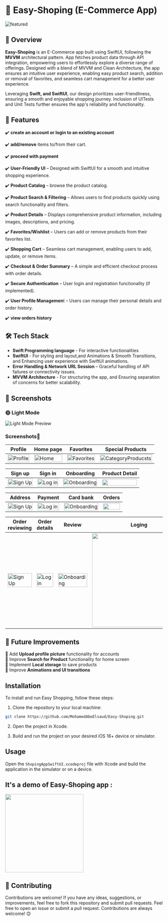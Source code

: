 # 📌 Easy-Shoping (E-Commerce App)

![featured](./assets/line_gif.gif)

## 🚀 Overview

**Easy-Shoping** is an E-Commerce app built using SwiftUI, following the **MVVM** architectural pattern.
App fetches product data through API integration, empowering users to effortlessly explore a diverse range of offerings. Designed with a blend of MVVM and Clean Architecture, the app ensures an intuitive user experience, enabling easy product search, addition or removal of favorites, and seamless cart management for a better user experience.

Leveraging **Swift, and SwiftUI**, our design prioritizes user-friendliness, ensuring a smooth and enjoyable shopping journey. Inclusion of UITests and Unit Tests further ensures the app's reliability and functionality.
## 🎯 Features
✔️ **create an account or login to an existing account**

✔️ **add/remove** items to/from their cart.

✔️ **proceed with payment**

✔️ **User-Friendly UI** – Designed with SwiftUI for a smooth and intuitive shopping experience.

✔️ **Product Catalog** – browse the product catalog.

✔️ **Product Search & Filtering** – Allows users to find products quickly using search functionality and filters.

✔️ **Product Details** – Displays comprehensive product information, including images, descriptions, and pricing.

✔️ **Favorites/Wishlist** – Users can add or remove products from their favorites list.

✔️ **Shopping Cart** – Seamless cart management, enabling users to add, update, or remove items.

✔️ **Checkout & Order Summary** – A simple and efficient checkout process with order details.

✔️ **Secure Authentication** – User login and registration functionality (if implemented).

✔️ **User Profile Managemen**t – Users can manage their personal details and order history.

✔️ **view orders history**

## 🛠️ Tech Stack
- **Swift Programming language** - For interactive functionalities
- **SwiftUI** - For styling and layout,and Animations & Smooth Transitions, and Enhancing user experience with SwiftUI animations.
- **Error Handling & Network URL Session** – Graceful handling of API failures or connectivity issues.
- **MVVM Architecture** - For structuring the app, and Ensuring separation of concerns for better scalability.



## 📸 Screenshots

### 🌞 Light Mode  
![Light Mode Preview](./assets/circle_gif.gif)

### Screenshots📱

| Profile | Home page | Favorites | Special Products |
| --- | --- | --- | --- |
| <img src="https://github.com/MohamedAboElsaud/Easy-Shoping/blob/main/assets/Screenshot%202025-03-20%20at%2010.03.33%20PM-compressed.jpeg" alt="Profile" width="100%"/> | <img src="https://github.com/MohamedAboElsaud/Easy-Shoping/blob/main/assets/Screenshot%202025-03-20%20at%209.23.09%20PM-compressed.jpeg?raw=true" alt="Home" width="100%"/> | <img src="https://github.com/MohamedAboElsaud/Easy-Shoping/blob/main/assets/Screenshot%202025-03-20%20at%209.28.33%20PM-compressed.jpeg?raw=true" alt="Favorites" width="100%"/> | <img src="https://github.com/MohamedAboElsaud/Easy-Shoping/blob/main/assets/Screenshot%202025-03-20%20at%209.29.57%20PM-compressed.jpeg?raw=true" alt="CategoryProducsts" width="100%"/> |

| Sign up | Sign in | Onboarding | Product Detail |
| --- | --- | --- | --- |
| <img src="https://github.com/MohamedAboElsaud/Easy-Shoping/blob/main/assets/Screenshot%202025-03-20%20at%2010.05.17%20PM-compressed.jpeg?raw=true" alt="Sign Up" width="100%"/> | <img src="https://github.com/MohamedAboElsaud/Easy-Shoping/blob/main/assets/Screenshot%202025-03-20%20at%2010.20.15%20PM-compressed.jpeg?raw=true" alt="Log in" width="100%"/> | <img src="https://github.com/MohamedAboElsaud/Easy-Shoping/blob/main/assets/Screenshot%202025-03-20%20at%2010.28.37%20PM-compressed.jpeg?raw=true" alt="Onboarding" width="100%"/> | <img src="https://github.com/MohamedAboElsaud/Easy-Shoping/blob/main/assets/Screenshot%202025-03-20%20at%209.32.47%20PM-compressed.jpeg?raw=true" width="100%"/> |

| Address | Payment | Card bank | Orders |
| --- | --- | --- | --- |
| <img src="https://github.com/MohamedAboElsaud/Easy-Shoping/blob/main/assets/Screenshot%202025-03-20%20at%209.40.19%20PM-compressed.jpeg?raw=true" alt="Sign Up" width="100%"/> | <img src="https://github.com/MohamedAboElsaud/Easy-Shoping/blob/main/assets/Screenshot%202025-03-20%20at%209.45.06%20PM-compressed.jpeg?raw=true" alt="Log in" width="100%"/> | <img src="https://github.com/MohamedAboElsaud/Easy-Shoping/blob/main/assets/Screenshot%202025-03-20%20at%209.47.24%20PM-compressed.jpeg?raw=true" alt="Onboarding" width="100%"/> | <img src="https://github.com/MohamedAboElsaud/Easy-Shoping/blob/main/assets/Screenshot%202025-03-20%20at%209.52.01%20PM-compressed.jpeg?raw=true" width="100%"/> |

| Order reviewing | Order details | Review | Loging |
| --- | --- | --- | --- |
| <img src="https://github.com/MohamedAboElsaud/Easy-Shoping/blob/main/assets/Screenshot%202025-03-20%20at%209.53.09%20PM-compressed.jpeg?raw=true" alt="Sign Up" width="100%"/> | <img src="https://github.com/MohamedAboElsaud/Easy-Shoping/blob/main/assets/Screenshot%202025-03-20%20at%209.54.16%20PM-compressed.jpeg?raw=true" alt="Log in" width="100%"/> | <img src="https://github.com/MohamedAboElsaud/Easy-Shoping/blob/main/assets/Screenshot%202025-03-20%20at%209.55.26%20PM-compressed.jpeg?raw=true" alt="Onboarding" width="100%"/> | <img src="https://github.com/MohamedAboElsaud/Easy-Shoping/blob/main/assets/Simulator%20Screenshot%20-%20iPhone%2014%20Pro%20-%202025-03-20%20at%2023.24.13-compressed.jpeg?raw=true" width="300px"/> |




## 📌 Future Improvements

🔹 Add **Upload profile picture** functionality for accounts  
🔹 Improve **Search for Product** functionality for home screen  
🔹 Implement **Local storage** to save products  
🔹 Improve **Animations and UI transitions**  




## Installation
To install and run Easy Shopping, follow these steps:

1. Clone the repository to your local machine:
```bash
git clone https://github.com/MohamedAboElsaud/Easy-Shoping.git
```
2. Open the project in Xcode.

3. Build and run the project on your desired iOS 16+ device or simulator.



## Usage

Open the `ShopingAppSwiftUI.xcodeproj` file with Xcode and build the application in the simulator or on a device.

## It's a demo of Easy-Shoping app :
 
<img src="./assets/demo.gif" width="250" width="250"/>

## 📢 Contributing

Contributions are welcome! If you have any ideas, suggestions, or improvements, feel free to fork this repository and submit pull requests.
Feel free to open an issue or submit a pull request. 
Contributions are always welcome! 😊

